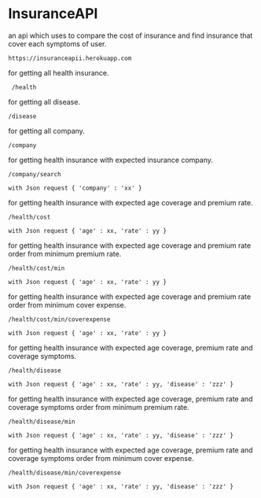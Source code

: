 # InsuranceAPI

an api which uses to compare the cost of insurance and find insurance that cover each symptoms of user.

``` 
https://insuranceapii.herokuapp.com 
```


 for getting all health insurance.
```
 /health   
 ```

for getting all disease.
```
/disease 
```

for getting all company.
```
/company 
```

for getting health insurance with expected insurance company.
```
/company/search

with Json request { 'company' : 'xx' }
```



for getting health insurance with expected age coverage and premium rate.
```
/health/cost

with Json request { 'age' : xx, 'rate' : yy }
```

for getting health insurance with expected age coverage and premium rate order from minimum premium rate.
```
/health/cost/min

with Json request { 'age' : xx, 'rate' : yy }
```

for getting health insurance with expected age coverage and premium rate order from minimum cover expense.
```
/health/cost/min/coverexpense

with Json request { 'age' : xx, 'rate' : yy }
```

for getting health insurance with expected age coverage, premium rate and coverage symptoms.
```
/health/disease

with Json request { 'age' : xx, 'rate' : yy, 'disease' : 'zzz' }
```

for getting health insurance with expected age coverage, premium rate and coverage symptoms order from minimum premium rate.
```
/health/disease/min

with Json request { 'age' : xx, 'rate' : yy, 'disease' : 'zzz' }
```

for getting health insurance with expected age coverage, premium rate and coverage symptoms order from minimum cover expense.
```
/health/disease/min/coverexpense

with Json request { 'age' : xx, 'rate' : yy, 'disease' : 'zzz' }
```
